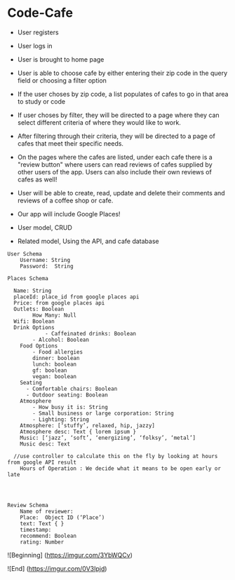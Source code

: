 # Code-Cafe

* User registers 

* User logs in

* User is brought to home page

* User is able to choose cafe by either entering their zip code in the query field or choosing a filter option

* If the user choses by zip code, a list populates of cafes to go in that area to study or code 

* If user choses by filter, they will be directed to a page where they can select different criteria of where they would like to work.

* After filtering through their criteria, they will be directed to a page of cafes that meet their specific needs. 

* On the pages where the cafes are listed, under each cafe there is a "review button" where users can read reviews of cafes supplied by other users of the app. Users can also include their own reviews of cafes as well! 

* User will be able to create, read, update and delete their comments and reviews of a coffee shop or cafe.

* Our app will include Google Places!  

* User model, CRUD 

* Related model, Using the API, and cafe database 

```
User Schema 
	Username: String
	Password:  String 

Places Schema
	
  Name: String 
  placeId: place_id from google places api
  Price: from google places api
  Outlets: Boolean
		How Many: Null 
  Wifi: Boolean 
  Drink Options
	    	- Caffeinated drinks: Boolean
 	   	- Alcohol: Boolean
	Food Options
	    - Food allergies
		dinner: boolean
		lunch: boolean
		gf: boolean
		vegan: boolean   
	Seating
  	  - Comfortable chairs: Boolean
  	  - Outdoor seating: Boolean
	Atmosphere
	    - How busy it is: String 
	    - Small business or large corporation: String
	    - Lighting: String
	Atmosphere: [‘stuffy’, relaxed, hip, jazzy]  
	Atmosphere desc: Text { lorem ipsum }
	Music: [‘jazz’, ‘soft’, ‘energizing’, ‘folksy’, ‘metal’]
	Music desc: Text 

  //use controller to calculate this on the fly by looking at hours from google API result
	Hours of Operation : We decide what it means to be open early or late 
	
	


Review Schema
	Name of reviewer: 
	Place:  Object ID (‘Place’) 
	text: Text { }
	timestamp:
	recommend: Boolean
	rating: Number
```
  ![Beginning]
  (https://imgur.com/3YbWQCv)
  
  ![End] 
  (https://imgur.com/0V3Ipjd)
  
  

